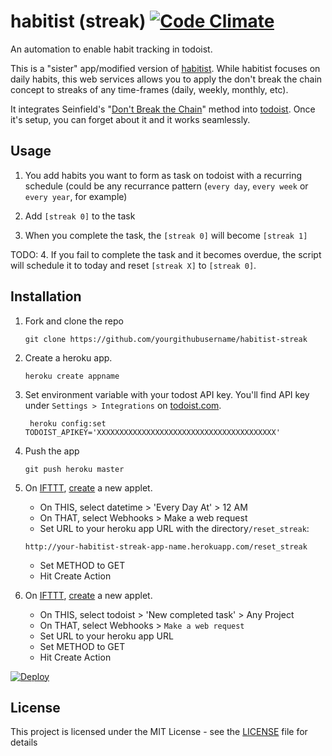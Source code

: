 # habitist (streak)  [![Code Climate](https://codeclimate.com/github/briankaemingk/habitist-streak/badges/gpa.svg)](https://codeclimate.com/github/briankaemingk/habitist-streak)
An automation to enable habit tracking in todoist. 

This is a "sister" app/modified version of [habitist](https://github.com/amitness/habitist). While habitist focuses on daily habits, this web services allows you to apply the don't break the chain concept to streaks of any time-frames (daily, weekly, monthly, etc).

It integrates Seinfield's "[Don't Break the Chain](https://lifehacker.com/281626/jerry-seinfelds-productivity-secret)" method into [todoist](http://todoist.com/). Once it's setup, you can forget about it and it works seamlessly.

## Usage

1. You add habits you want to form as task on todoist with a recurring schedule (could be any recurrance pattern (`every day`, `every week` or `every year`, for example)

2. Add `[streak 0]` to the task

3. When you complete the task, the `[streak 0]` will become `[streak 1]`

TODO: 4. If you fail to complete the task and it becomes overdue, the script will schedule it to today and reset `[streak X]` to `[streak 0]`.

## Installation
1. Fork and clone the repo
    ```
    git clone https://github.com/yourgithubusername/habitist-streak
    ```
2. Create a heroku app.
    ```
    heroku create appname
    ```
3. Set environment variable with your todost API key. You'll find API key under `Settings > Integrations` on [todoist.com](https://todoist.com).
    ```
     heroku config:set TODOIST_APIKEY='XXXXXXXXXXXXXXXXXXXXXXXXXXXXXXXXXXXXXXXX'
    ``` 

4. Push the app
    ```
    git push heroku master
    ```
 
5. On [IFTTT](http://ifttt.com/), [create](https://ifttt.com/create) a new applet. 
    - On THIS, select datetime > 'Every Day At' > 12 AM
    - On THAT, select Webhooks > Make a web request
    - Set URL to your heroku app URL with the directory`/reset_streak`:
    ```
    http://your-habitist-streak-app-name.herokuapp.com/reset_streak
    ```
    - Set METHOD to GET
    - Hit Create Action

6. On [IFTTT](http://ifttt.com/), [create](https://ifttt.com/create) a new applet.
    - On THIS, select todoist > 'New completed task' > Any Project 
    - On THAT, select Webhooks > `Make a web request`
    - Set URL to your heroku app URL
    - Set METHOD to GET
    - Hit Create Action

[![Deploy](https://www.herokucdn.com/deploy/button.svg)](https://heroku.com/deploy)

## License

This project is licensed under the MIT License - see the [LICENSE](LICENSE) file for details
